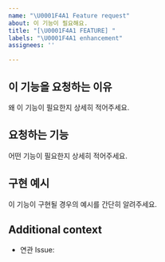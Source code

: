 ```yaml
---
name: "\U0001F4A1 Feature request"
about: 이 기능이 필요해요.
title: "[\U0001F4A1 FEATURE] "
labels: "\U0001F4A1 enhancement"
assignees: ''

---
```


## 이 기능을 요청하는 이유
왜 이 기능이 필요한지 상세히 적어주세요.

## 요청하는 기능
어떤 기능이 필요한지 상세히 적어주세요.

## 구현 예시
이 기능이 구현될 경우의 예시를 간단히 알려주세요.

## Additional context
- 연관 Issue:
